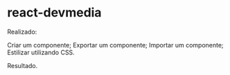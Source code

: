 # react-devmedia

Realizado:

Criar um componente;
Exportar um componente;
Importar um componente;
Estilizar utilizando CSS.

Resultado.

